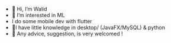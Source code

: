 - 👋 Hi, I’m Walid
- 👀 I’m interested in ML
- I do some mobile dev with flutter
- 🌱I have little knowledge in desktop/ (JavaFX/MySQL) & python
- 💞️ Any advice, suggestion, is very welcomed !


<!---
waaalidou/waaalidou is a ✨ special ✨ repository because its `README.md` (this file) appears on your GitHub profile.
You can click the Preview link to take a look at your changes.
--->
